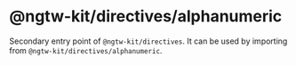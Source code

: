 # @ngtw-kit/directives/alphanumeric

Secondary entry point of `@ngtw-kit/directives`. It can be used by importing from `@ngtw-kit/directives/alphanumeric`.
